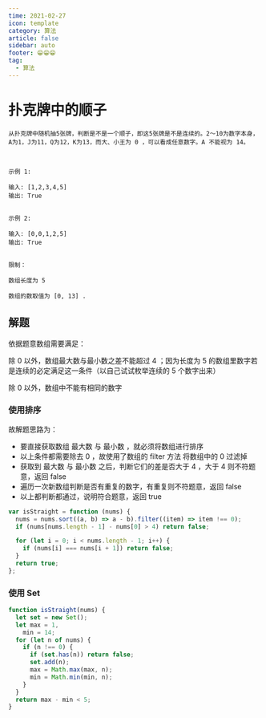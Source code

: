 ```yaml
---
time: 2021-02-27
icon: template
category: 算法
article: false
sidebar: auto
footer: 😁😁😁
tag:
  - 算法
---
```


# 扑克牌中的顺子

```
从扑克牌中随机抽5张牌，判断是不是一个顺子，即这5张牌是不是连续的。2～10为数字本身，A为1，J为11，Q为12，K为13，而大、小王为 0 ，可以看成任意数字。A 不能视为 14。

 

示例 1:

输入: [1,2,3,4,5]
输出: True
 

示例 2:

输入: [0,0,1,2,5]
输出: True
 

限制：

数组长度为 5 

数组的数取值为 [0, 13] .
```

## 解题

依据题意数组需要满足：

除 0 以外，数组最大数与最小数之差不能超过 4 ；因为长度为 5 的数组里数字若是连续的必定满足这一条件（以自己试试枚举连续的 5 个数字出来）

除 0 以外，数组中不能有相同的数字

### 使用排序

故解题思路为：

- 要直接获取数组 最大数 与 最小数 ，就必须将数组进行排序
- 以上条件都需要除去 0 ，故使用了数组的 filter 方法 将数组中的 0 过滤掉
- 获取到 最大数 与 最小数 之后，判断它们的差是否大于 4 ，大于 4 则不符题意，返回 false
- 遍历一次新数组判断是否有重复的数字，有重复则不符题意，返回 false
- 以上都判断都通过，说明符合题意，返回 true

```js
var isStraight = function (nums) {
  nums = nums.sort((a, b) => a - b).filter((item) => item !== 0);
  if (nums[nums.length - 1] - nums[0] > 4) return false;

  for (let i = 0; i < nums.length - 1; i++) {
    if (nums[i] === nums[i + 1]) return false;
  }
  return true;
};
```

### 使用 Set

```js
function isStraight(nums) {
  let set = new Set();
  let max = 1,
    min = 14;
  for (let n of nums) {
    if (n !== 0) {
      if (set.has(n)) return false;
      set.add(n);
      max = Math.max(max, n);
      min = Math.min(min, n);
    }
  }
  return max - min < 5;
}
```

